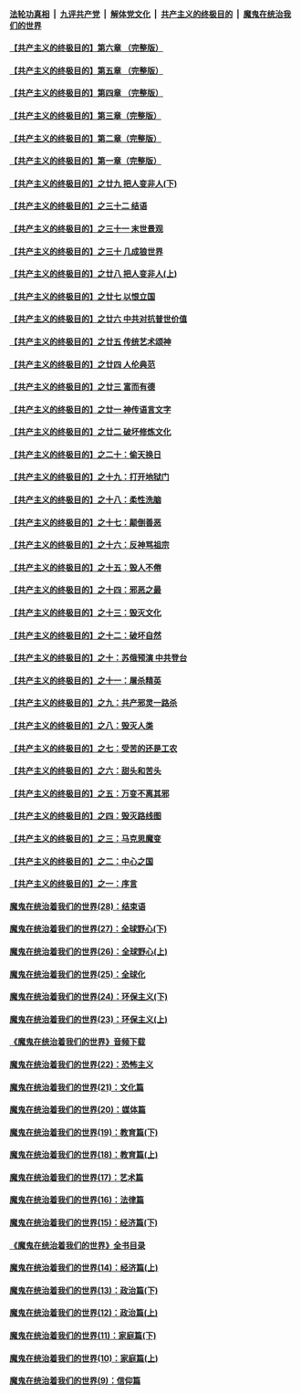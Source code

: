 ####  [法轮功真相](../../../../basic/blob/master/README.md?t=06190831) &nbsp;|&nbsp; [九评共产党](../../../../9ping.md/blob/master/README.md?t=06190831) &nbsp;|&nbsp; [解体党文化](../../../../jtdwh.md/blob/master/README.md?t=06190831)  &nbsp;|&nbsp; [共产主义的终极目的](../../../../gczydzjmd.md/blob/master/README.md?t=06190831) &nbsp;|&nbsp; [魔鬼在统治我们的世界](../../../../mgztzwmdsj.md/blob/master/README.md?t=06190831) 

#### [【共产主义的终极目的】第六章 （完整版）](../pages/nsc422/n11428913.md?t=06190831) 

#### [【共产主义的终极目的】第五章 （完整版）](../pages/nsc422/n11428912.md?t=06190831) 

#### [【共产主义的终极目的】第四章 （完整版）](../pages/nsc422/n11428907.md?t=06190831) 

#### [【共产主义的终极目的】第三章（完整版）](../pages/nsc422/n11428848.md?t=06190831) 

#### [【共产主义的终极目的】第二章（完整版）](../pages/nsc422/n11428831.md?t=06190831) 

#### [【共产主义的终极目的】第一章（完整版）](../pages/nsc422/n11417651.md?t=06190831) 

#### [【共产主义的终极目的】之廿九 把人变非人(下)](../pages/nsc422/n11344140.md?t=06190831) 

#### [【共产主义的终极目的】之三十二 结语](../pages/nsc422/n11360535.md?t=06190831) 

#### [【共产主义的终极目的】之三十一 末世景观](../pages/nsc422/n11351129.md?t=06190831) 

#### [【共产主义的终极目的】之三十 几成狼世界](../pages/nsc422/n11348280.md?t=06190831) 

#### [【共产主义的终极目的】之廿八 把人变非人(上)](../pages/nsc422/n11340492.md?t=06190831) 

#### [【共产主义的终极目的】之廿七 以恨立国](../pages/nsc422/n11336944.md?t=06190831) 

#### [【共产主义的终极目的】之廿六 中共对抗普世价值](../pages/nsc422/n11324785.md?t=06190831) 

#### [【共产主义的终极目的】之廿五 传统艺术颂神](../pages/nsc422/n11296396.md?t=06190831) 

#### [【共产主义的终极目的】之廿四 人伦典范](../pages/nsc422/n11296397.md?t=06190831) 

#### [【共产主义的终极目的】之廿三 富而有德](../pages/nsc422/n11283598.md?t=06190831) 

#### [【共产主义的终极目的】之廿一 神传语言文字](../pages/nsc422/n11263265.md?t=06190831) 

#### [【共产主义的终极目的】之廿二 破坏修炼文化](../pages/nsc422/n11245728.md?t=06190831) 

#### [【共产主义的终极目的】之二十：偷天换日](../pages/nsc422/n11238846.md?t=06190831) 

#### [【共产主义的终极目的】之十九：打开地狱门](../pages/nsc422/n11206376.md?t=06190831) 

#### [【共产主义的终极目的】之十八：柔性洗脑](../pages/nsc422/n11199994.md?t=06190831) 

#### [【共产主义的终极目的】之十七：颠倒善恶](../pages/nsc422/n11179782.md?t=06190831) 

#### [【共产主义的终极目的】之十六：反神骂祖宗](../pages/nsc422/n11166798.md?t=06190831) 

#### [【共产主义的终极目的】之十五：毁人不倦](../pages/nsc422/n11166792.md?t=06190831) 

#### [【共产主义的终极目的】之十四：邪恶之最](../pages/nsc422/n11150249.md?t=06190831) 

#### [【共产主义的终极目的】之十三：毁灭文化](../pages/nsc422/n11135227.md?t=06190831) 

#### [【共产主义的终极目的】之十二：破坏自然](../pages/nsc422/n11135214.md?t=06190831) 

#### [【共产主义的终极目的】之十：苏俄预演 中共登台](../pages/nsc422/n11118424.md?t=06190831) 

#### [【共产主义的终极目的】之十一：屠杀精英](../pages/nsc422/n11118442.md?t=06190831) 

#### [【共产主义的终极目的】之九：共产邪灵一路杀](../pages/nsc422/n11114139.md?t=06190831) 

#### [【共产主义的终极目的】之八：毁灭人类](../pages/nsc422/n11108503.md?t=06190831) 

#### [【共产主义的终极目的】之七：受苦的还是工农](../pages/nsc422/n11101809.md?t=06190831) 

#### [【共产主义的终极目的】之六：甜头和苦头](../pages/nsc422/n11096971.md?t=06190831) 

#### [【共产主义的终极目的】之五：万变不离其邪](../pages/nsc422/n11091285.md?t=06190831) 

#### [【共产主义的终极目的】之四：毁灭路线图](../pages/nsc422/n11086284.md?t=06190831) 

#### [【共产主义的终极目的】之三：马克思魔变](../pages/nsc422/n11061941.md?t=06190831) 

#### [【共产主义的终极目的】之二：中心之国](../pages/nsc422/n11047728.md?t=06190831) 

#### [【共产主义的终极目的】之一：序言](../pages/nsc422/n11086077.md?t=06190831) 

#### [魔鬼在统治着我们的世界(28)：结束语](../pages/nsc422/n10936246.md?t=06190831) 

#### [魔鬼在统治着我们的世界(27)：全球野心(下)](../pages/nsc422/n10928319.md?t=06190831) 

#### [魔鬼在统治着我们的世界(26)：全球野心(上)](../pages/nsc422/n10900318.md?t=06190831) 

#### [魔鬼在统治着我们的世界(25)：全球化](../pages/nsc422/n10788205.md?t=06190831) 

#### [魔鬼在统治着我们的世界(24)：环保主义(下)](../pages/nsc422/n10695307.md?t=06190831) 

#### [魔鬼在统治着我们的世界(23)：环保主义(上)](../pages/nsc422/n10688613.md?t=06190831) 

#### [《魔鬼在统治着我们的世界》音频下载](../pages/nsc422/n10635553.md?t=06190831) 

#### [魔鬼在统治着我们的世界(22)：恐怖主义](../pages/nsc422/n10614727.md?t=06190831) 

#### [魔鬼在统治着我们的世界(21)：文化篇](../pages/nsc422/n10597706.md?t=06190831) 

#### [魔鬼在统治着我们的世界(20)：媒体篇](../pages/nsc422/n10586579.md?t=06190831) 

#### [魔鬼在统治着我们的世界(19)：教育篇(下)](../pages/nsc422/n10564808.md?t=06190831) 

#### [魔鬼在统治着我们的世界(18)：教育篇(上)](../pages/nsc422/n10526970.md?t=06190831) 

#### [魔鬼在统治着我们的世界(17)：艺术篇](../pages/nsc422/n10499093.md?t=06190831) 

#### [魔鬼在统治着我们的世界(16)：法律篇](../pages/nsc422/n10485969.md?t=06190831) 

#### [魔鬼在统治着我们的世界(15)：经济篇(下)](../pages/nsc422/n10469975.md?t=06190831) 

#### [《魔鬼在统治着我们的世界》全书目录](../pages/nsc422/n10464261.md?t=06190831) 

#### [魔鬼在统治着我们的世界(14)：经济篇(上)](../pages/nsc422/n10457370.md?t=06190831) 

#### [魔鬼在统治着我们的世界(13)：政治篇(下)](../pages/nsc422/n10448270.md?t=06190831) 

#### [魔鬼在统治着我们的世界(12)：政治篇(上)](../pages/nsc422/n10444576.md?t=06190831) 

#### [魔鬼在统治着我们的世界(11)：家庭篇(下)](../pages/nsc422/n10440961.md?t=06190831) 

#### [魔鬼在统治着我们的世界(10)：家庭篇(上)](../pages/nsc422/n10435448.md?t=06190831) 

#### [魔鬼在统治着我们的世界(9)：信仰篇](../pages/nsc422/n10432159.md?t=06190831) 

